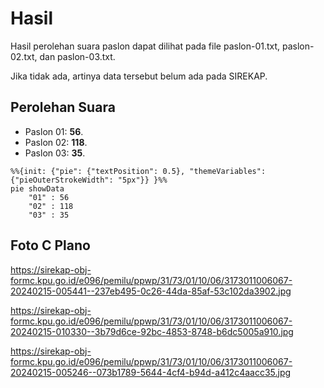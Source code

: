# Hasil

Hasil perolehan suara paslon dapat dilihat pada file paslon-01.txt, paslon-02.txt, dan paslon-03.txt.

Jika tidak ada, artinya data tersebut belum ada pada SIREKAP.

## Perolehan Suara

 * Paslon 01: **56**.
 * Paslon 02: **118**.
 * Paslon 03: **35**.

```mermaid
%%{init: {"pie": {"textPosition": 0.5}, "themeVariables": {"pieOuterStrokeWidth": "5px"}} }%%
pie showData
    "01" : 56
    "02" : 118
    "03" : 35
```
## Foto C Plano

https://sirekap-obj-formc.kpu.go.id/e096/pemilu/ppwp/31/73/01/10/06/3173011006067-20240215-005441--237eb495-0c26-44da-85af-53c102da3902.jpg

https://sirekap-obj-formc.kpu.go.id/e096/pemilu/ppwp/31/73/01/10/06/3173011006067-20240215-010330--3b79d6ce-92bc-4853-8748-b6dc5005a910.jpg

https://sirekap-obj-formc.kpu.go.id/e096/pemilu/ppwp/31/73/01/10/06/3173011006067-20240215-005246--073b1789-5644-4cf4-b94d-a412c4aacc35.jpg
